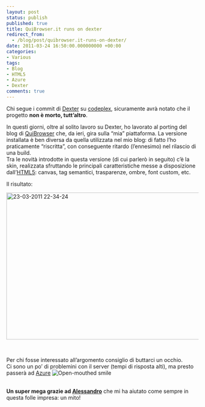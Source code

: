 ```yaml
---
layout: post
status: publish
published: true
title: QuiBrowser.it runs on dexter
redirect_from: 
  - /blog/post/quibrowser.it-runs-on-dexter/
date: 2011-03-24 16:50:00.000000000 +00:00
categories:
- Various
tags:
- Blog
- HTML5
- Azure
- Dexter
comments: true
---
```

<p>Chi segue i commit di <a title="Dexter Blog Engine Official Site" href="http://dexterblogengine.com/" target="_blank">Dexter</a> su <a href="http://dexterblogengine.codeplex.com/" target="_blank">codeplex</a>, sicuramente avrà notato che il progetto <strong>non è morto, tutt’altro</strong>.</p>  <p>In questi giorni, oltre al solito lavoro su Dexter, ho lavorato al porting del blog di <a href="http://quibrowser.it" target="_blank">QuiBrowser</a> che, da ieri, gira sulla “mia” piattaforma. La versione installata è ben diversa da quella utilizzata nel mio blog: di fatto l’ho praticamente “riscritta”, con conseguente ritardo (l’ennesimo) nel rilascio di una build.     <br />Tra le novità introdotte in questa versione (di cui parlerò in seguito) c’è la skin, realizzata sfruttando le principali caratteristiche messe a disposizione dall’<a title="Post about HTML5" href="http://tostring.it/tags/archive/html5" target="_blank">HTML5</a>: canvas, tag semantici, trasparenze, ombre, font custom, etc.</p>  <p>Il risultato:</p>  <p><a href="http://www.quibrowser.it/" target="_blank"><img style="background-image: none; border-right-width: 0px; padding-left: 0px; padding-right: 0px; display: inline; border-top-width: 0px; border-bottom-width: 0px; border-left-width: 0px; padding-top: 0px" title="23-03-2011 22-34-24" border="0" alt="23-03-2011 22-34-24" src="http://www.tostring.it/UserFiles/imperugo/23-03-2011%2022-34-24_5.gif" width="640" height="386" /></a></p>  <p>&#160;</p>  <p>Per chi fosse interessato all’argomento consiglio di buttarci un occhio.    <br />Ci sono un po’ di problemini con il server (tempi di risposta alti), ma presto passerà ad <a title="Azure" href="http://tostring.it/tags/archive/azure" target="_blank">Azure</a>&#160;<img style="border-bottom-style: none; border-left-style: none; border-top-style: none; border-right-style: none" class="wlEmoticon wlEmoticon-openmouthedsmile" alt="Open-mouthed smile" src="http://www.tostring.it/UserFiles/imperugo/wlEmoticon-openmouthedsmile_2.png" /></p>  <p>   <br /><strong>Un super mega grazie ad </strong><a title="Alessandro Giorgetti&#39;s Blog" href="http://www.primordialcode.com/" rel="nofollow" target="_blank"><strong>Alessandro</strong></a> che mi ha aiutato come sempre in questa folle impresa: un mito!</p>
